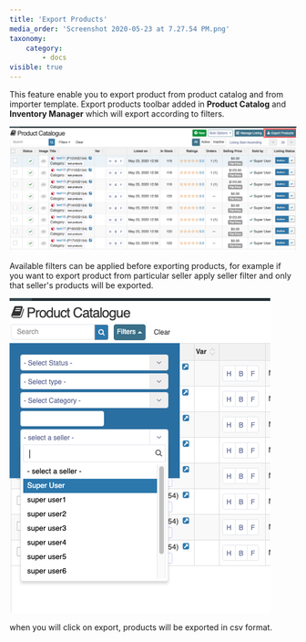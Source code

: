 ```yaml
---
title: 'Export Products'
media_order: 'Screenshot 2020-05-23 at 7.27.54 PM.png'
taxonomy:
    category:
        - docs
visible: true
---
```


This feature enable you to export product from product catalog and from importer template. Export products  toolbar added in **Product Catalog** and **Inventory Manager** which will export according to filters.

![](Screenshot%202020-05-23%20at%207.27.54%20PM.png)

Available filters can be applied before exporting products, for example if you want to export product from particular seller apply seller filter and only that seller's products will be exported.

![](Screenshot%202020-05-23%20at%207.31.13%20PM.png)

when you will click on export, products will be exported in csv format. 